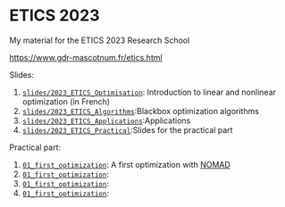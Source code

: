 # ETICS 2023
My material for the ETICS 2023 Research School

<https://www.gdr-mascotnum.fr/etics.html>

Slides:
1. [`slides/2023_ETICS_Optimisation`](./slides/2023_ETICS_Optimisation.pdf): Introduction to linear and nonlinear optimization (in French)
2. [`slides/2023_ETICS_Algorithms`](./slides/2023_ETICS_Algorithms.pdf):Blackbox optimization algorithms
3. [`slides/2023_ETICS_Applications`](./slides/2023_ETICS_Applications.pdf):Applications
4. [`slides/2023_ETICS_Practical`](./slides/2023_ETICS_Practical.pdf):Slides for the practical part

Practical part:
1. [`01_first_optimization`](./slides/practical/): A first optimization with [NOMAD](https://www.gerad.ca/nomad)
2. [`01_first_optimization`](./slides/practical/):
3. [`01_first_optimization`](./slides/practical/):
4. [`01_first_optimization`](./slides/practical/):
